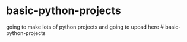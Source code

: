 ﻿# basic-python-projects
 
 going to make lots of python projects and going to upoad here 
#   b a s i c - p y t h o n - p r o j e c t s  
 